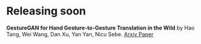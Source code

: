 # Releasing soon

**GestureGAN for Hand Gesture-to-Gesture Translation in the Wild** 
by Hao Tang, Wei Wang, Dan Xu, Yan Yan, Nicu Sebe. [Arxiv Paper](https://arxiv.org/abs/1808.04859)





